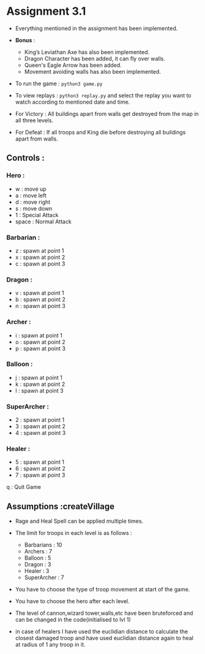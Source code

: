 # Assignment 3.1

- Everything mentioned in the assignment has been implemented.
- **Bonus** :

  - King’s Leviathan Axe has also been implemented.
  - Dragon Character has been added, it can fly over walls.
  - Queen's Eagle Arrow has been added.
  - Movement avoiding walls has also been implemented.
- To run the game : `python3 game.py`
- To view replays : `python3 replay.py`  and select the replay you want to watch according to mentioned date and time.
- For Victory : All buildings apart from walls get destroyed from the map in all three levels.
- For Defeat : If all troops and King die before destroying all buildings apart from walls.

## Controls :

### Hero :

- w : move up
- a : move left
- d : move right
- s : move down
- 1 : Special Attack
- space : Normal Attack

### Barbarian :

- z : spawn at point 1
- x : spawn at point 2
- c : spawn at point 3

### Dragon :

- v : spawn at point 1
- b : spawn at point 2
- n : spawn at point 3

### Archer :

- i : spawn at point 1
- o : spawn at point 2
- p : spawn at point 3

### Balloon :

- j : spawn at point 1
- k : spawn at point 2
- l : spawn at point 3

### SuperArcher :

- 2 : spawn at point 1
- 3 : spawn at point 2
- 4 : spawn at point 3

### Healer :

- 5 : spawn at point 1
- 6 : spawn at point 2
- 7 : spawn at point 3

q : Quit Game

## Assumptions :createVillage

- Rage and Heal Spell can be applied multiple times.
- The limit for troops in each level is as follows :
  - Barbarians : 10
  - Archers : 7
  - Balloon : 5
  - Dragon : 3
  - Healer : 3
  - SuperArcher : 7

- You have to choose the type of troop movement at start of the game.
- You have to choose the hero after each level.
- The level of cannon,wizard tower,walls,etc have been bruteforced and can be changed in the code(initialised to lvl 1)
- in case of healers I have used the euclidian distance to calculate the closest damaged troop and have used euclidian distance again to heal at radius of 1 any troop in it.